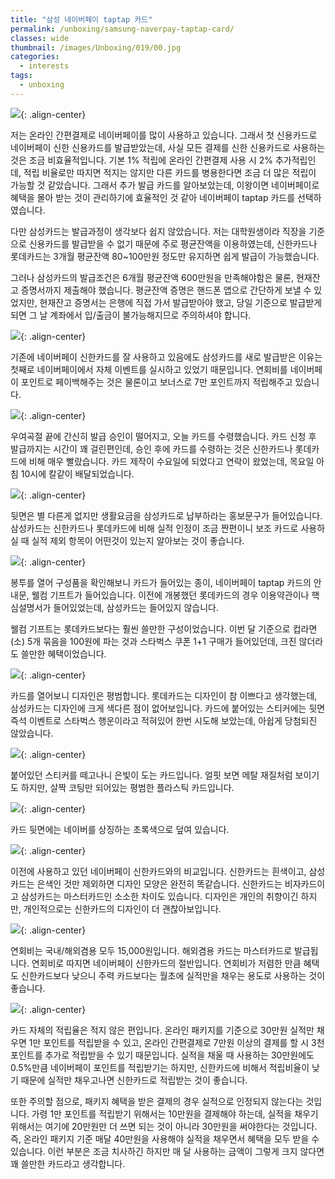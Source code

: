 ```yaml
---
title: "삼성 네이버페이 taptap 카드"
permalink: /unboxing/samsung-naverpay-taptap-card/
classes: wide
thumbnail: /images/Unboxing/019/00.jpg
categories:
  - interests
tags:
  - unboxing
---
```


![](/images/Unboxing/019/00.jpg){: .align-center}

저는 온라인 간편결제로 네이버페이를 많이 사용하고 있습니다. 그래서 첫 신용카드로 네이버페이 신한 신용카드를 발급받았는데, 사실 모든 결제를 신한 신용카드로 사용하는 것은 조금 비효율적입니다. 기본 1% 적립에 온라인 간편결제 사용 시 2% 추가적립인데, 적립 비율로만 따지면 적지는 않지만 다른 카드를 병용한다면 조금 더 많은 적립이 가능할 것 같았습니다. 그래서 추가 발급 카드를 알아보았는데, 이왕이면 네이버페이로 혜택을 몰아 받는 것이 관리하기에 효율적인 것 같아 네이버페이 taptap 카드를 선택하였습니다.

다만 삼성카드는 발급과정이 생각보다 쉽지 않았습니다. 저는 대학원생이라 직장을 기준으로 신용카드를 발급받을 수 없기 때문에 주로 평균잔액을 이용하였는데, 신한카드나 롯데카드는 3개월 평균잔액 80~100만원 정도만 유지하면 쉽게 발급이 가능했습니다.

그러나 삼성카드의 발급조건은 6개월 평균잔액 600만원을 만족해야함은 물론, 현재잔고 증명서까지 제출해야 했습니다. 평균잔액 증명은 핸드폰 앱으로 간단하게 보낼 수 있었지만, 현재잔고 증명서는 은행에 직접 가서 발급받아야 했고, 당일 기준으로 발급받게 되면 그 날 계좌에서 입/출금이 불가능해지므로 주의하셔야 합니다.

![](/images/Unboxing/019/01.png){: .align-center}

기존에 네이버페이 신한카드를 잘 사용하고 있음에도 삼성카드를 새로 발급받은 이유는 첫째로 네이버페이에서 자체 이벤트를 실시하고 있었기 때문입니다. 연회비를 네이버페이 포인트로 페이백해주는 것은 물론이고 보너스로 7만 포인트까지 적립해주고 있습니다.

![](/images/Unboxing/019/02.jpg){: .align-center}

우여곡절 끝에 간신히 발급 승인이 떨어지고, 오늘 카드를 수령했습니다. 카드 신청 후 발급까지는 시간이 꽤 걸린편인데, 승인 후에 카드를 수령하는 것은 신한카드나 롯데카드에 비해 매우 빨랐습니다. 카드 제작이 수요일에 되었다고 연락이 왔었는데, 목요일 아침 10시에 칼같이 배달되었습니다.

![](/images/Unboxing/019/03.jpg){: .align-center}

뒷면은 별 다른게 없지만 생활요금을 삼성카드로 납부하라는 홍보문구가 들어있습니다. 삼성카드는 신한카드나 롯데카드에 비해 실적 인정이 조금 짠편이니 보조 카드로 사용하실 때 실적 제외 항목이 어떤것이 있는지 알아보는 것이 좋습니다.

![](/images/Unboxing/019/04.jpg){: .align-center}

봉투를 열어 구성품을 확인해보니 카드가 들어있는 종이, 네이버페이 taptap 카드의 안내문, 웰컴 기프트가 들어있습니다. 이전에 개봉했던 롯데카드의 경우 이용약관이나 핵심설명서가 들어있었는데, 삼성카드는 들어있지 않습니다.

웰컴 기프트는 롯데카드보다는 훨씬 쓸만한 구성이었습니다. 이번 달 기준으로 컵라면(소) 5개 묶음을 100원에 파는 것과 스타벅스 쿠폰 1+1 구매가 들어있던데, 크진 않더라도 쓸만한 혜택이었습니다.

![](/images/Unboxing/019/05.jpg){: .align-center}

카드를 열어보니 디자인은 평범합니다. 롯데카드는 디자인이 참 이쁘다고 생각했는데, 삼성카드는 디자인에 크게 색다른 점이 없어보입니다. 카드에 붙어있는 스티커에는 뒷면 즉석 이벤트로 스타벅스 행운이라고 적혀있어 한번 시도해 보았는데, 아쉽게 당첨되진 않았습니다.

![](/images/Unboxing/019/06.jpg){: .align-center}

붙어있던 스티커를 떼고나니 은빛이 도는 카드입니다. 얼핏 보면 메탈 재질처럼 보이기도 하지만, 살짝 코팅만 되어있는 평범한 플라스틱 카드입니다.

![](/images/Unboxing/019/07.jpg){: .align-center}

카드 뒷면에는 네이버를 상징하는 초록색으로 덮여 있습니다.

![](/images/Unboxing/019/08.jpg){: .align-center}

이전에 사용하고 있던 네이버페이 신한카드와의 비교입니다. 신한카드는 흰색이고, 삼성카드는 은색인 것만 제외하면 디자인 모양은 완전히 똑같습니다. 신한카드는 비자카드이고 삼성카드는 마스터카드인 소소한 차이도 있습니다. 디자인은 개인의 취향이긴 하지만, 개인적으로는 신한카드의 디자인이 더 괜찮아보입니다.

![](/images/Unboxing/019/09.png){: .align-center}

연회비는 국내/해외겸용 모두 15,000원입니다. 해외겸용 카드는 마스터카드로 발급됩니다. 연회비로 따지면 네이버페이 신한카드의 절반입니다. 연회비가 저렴한 만큼 혜택도 신한카드보다 낮으니 주력 카드보다는 월초에 실적만을 채우는 용도로 사용하는 것이 좋습니다.

![](/images/Unboxing/019/10.png){: .align-center}

카드 자체의 적립율은 적지 않은 편입니다. 온라인 패키지를 기준으로 30만원 실적만 채우면 1만 포인트를 적립받을 수 있고, 온라인 간편결제로 7만원 이상의 결제를 할 시 3천 포인트를 추가로 적립받을 수 있기 때문입니다. 실적을 채울 때 사용하는 30만원에도 0.5%만큼 네이버페이 포인트를 적립받기는 하지만, 신한카드에 비해서 적립비율이 낮기 때문에 실적만 채우고나면 신한카드로 적립받는 것이 좋습니다.

또한 주의할 점으로, 패키지 혜택을 받은 결제의 경우 실적으로 인정되지 않는다는 것입니다. 가령 1만 포인트를 적립받기 위해서는 10만원을 결제해야 하는데, 실적을 채우기 위해서는 여기에 20만원만 더 쓰면 되는 것이 아니라 30만원을 써야한다는 것입니다. 즉, 온라인 패키지 기준 매달 40만원을 사용해야 실적을 채우면서 혜택을 모두 받을 수 있습니다. 이런 부분은 조금 치사하긴 하지만 매 달 사용하는 금액이 그렇게 크지 않다면 꽤 쓸만한 카드라고 생각합니다.